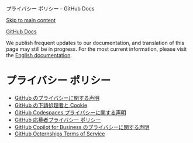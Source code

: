 プライバシー ポリシー - GitHub Docs

[Skip to main content](#main-content)

[](/ja)[GitHub Docs](/ja)

We publish frequent updates to our documentation, and translation of this page may still be in progress. For the most current information, please visit the [English documentation](/en).

プライバシー ポリシー
==========

* [GitHub のプライバシーに関する声明](/ja/site-policy/privacy-policies/github-privacy-statement)
* [GitHub の下請処理者と Cookie](/ja/site-policy/privacy-policies/github-subprocessors-and-cookies)
* [GitHub Codespaces プライバシーに関する声明](/ja/site-policy/privacy-policies/github-codespaces-privacy-statement)
* [GitHub 応募者プライバシー ポリシー](/ja/site-policy/privacy-policies/github-candidate-privacy-policy)
* [GitHub Copilot for Business のプライバシーに関する声明](/ja/site-policy/privacy-policies/github-copilot-for-business-privacy-statement)
* [GitHub Octernships Terms of Service](/ja/site-policy/privacy-policies/github-octernships-terms-of-service)
